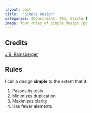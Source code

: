 ```yaml
---
layout: post
title:  "Simple Design"
categories: [Constraint, TDD, Starter]
image: four_rules_of_simple_design.jpg
---
```


## Credits
[J.B. Rainsberger](http://blog.jbrains.ca/permalink/the-four-elements-of-simple-design)

## Rules

I call a design **simple** to the extent that it:

1. Passes its tests
2. Minimizes duplication
3. Maximizes clarity
4. Has fewer elements
